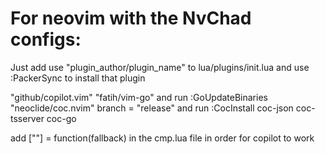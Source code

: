 # For neovim with the NvChad configs: 

Just add use "plugin_author/plugin_name" to lua/plugins/init.lua and use :PackerSync to install that plugin

"github/copilot.vim"
"fatih/vim-go" and run :GoUpdateBinaries
"neoclide/coc.nvim" branch = "release" and run :CocInstall coc-json coc-tsserver coc-go

 add ["<C-Tab>"] = function(fallback) in the cmp.lua file in order for copilot to work
